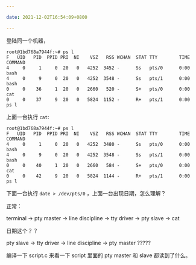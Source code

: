 ```yaml
---

date: 2021-12-02T16:54:09+0800

---
```


登陆同一个机器，

```
root@1bd768a7944f:~# ps l
F   UID   PID  PPID PRI  NI    VSZ   RSS WCHAN  STAT TTY        TIME COMMAND
4     0     1     0  20   0   4252  3452 -      Ss   pts/0      0:00 bash
4     0     9     0  20   0   4252  3548 -      Ss   pts/1      0:00 bash
0     0    36     1  20   0   2660   520 -      S+   pts/0      0:00 cat
0     0    37     9  20   0   5824  1152 -      R+   pts/1      0:00 ps l
```

上面一台执行 `cat`:

```
root@1bd768a7944f:~# ps l
F   UID   PID  PPID PRI  NI    VSZ   RSS WCHAN  STAT TTY        TIME COMMAND
4     0     1     0  20   0   4252  3480 -      Ss   pts/0      0:00 bash
4     0     9     0  20   0   4252  3548 -      Ss   pts/1      0:00 bash
0     0    40     1  20   0   2660   584 -      S+   pts/0      0:00 cat
0     0    42     9  20   0   5824  1144 -      R+   pts/1      0:00 ps l
```

下面一台执行 `date > /dev/pts/0` ，上面一台出现日期，怎么理解？

正常：

terminal -> pty master -> line discipline -> tty driver -> pty slave -> cat

日期这个？？

pty slave -> tty driver -> line discipline -> pty master ?????

编译一下 script.c 来看一下 script 里面的 pty master 和 slave 都读到了什么。
